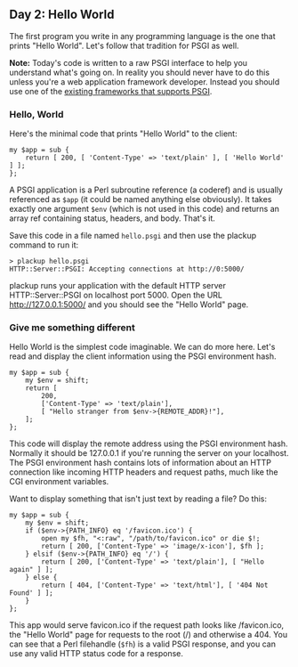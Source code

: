 ## Day 2: Hello World

The first program you write in any programming language is the one that prints "Hello World". Let's follow that tradition for PSGI as well.

**Note:** Today's code is written to a raw PSGI interface to help you understand what's going on. In reality you should never have to do this unless you're a web application framework developer. Instead you should use one of the [existing frameworks that supports PSGI](http://plackperl.org/#frameworks).

### Hello, World

Here's the minimal code that prints "Hello World" to the client:

    my $app = sub {
        return [ 200, [ 'Content-Type' => 'text/plain' ], [ 'Hello World' ] ];
    };

A PSGI application is a Perl subroutine reference (a coderef) and is usually referenced as `$app` (it could be named anything else obviously). It takes exactly one argument `$env` (which is not used in this code) and returns an array ref containing status, headers, and body. That's it.

Save this code in a file named `hello.psgi` and then use the plackup command to run it:

    > plackup hello.psgi
    HTTP::Server::PSGI: Accepting connections at http://0:5000/

plackup runs your application with the default HTTP server HTTP::Server::PSGI on localhost port 5000. Open the URL http://127.0.0.1:5000/ and you should see the "Hello World" page.

### Give me something different

Hello World is the simplest code imaginable. We can do more here. Let's read and display the client information using the PSGI environment hash.

    my $app = sub {
        my $env = shift;
        return [
            200,
            ['Content-Type' => 'text/plain'],
            [ "Hello stranger from $env->{REMOTE_ADDR}!"],
        ];
    };

This code will display the remote address using the PSGI environment hash. Normally it should be 127.0.0.1 if you're running the server on your localhost. The PSGI environment hash contains lots of information about an HTTP connection like incoming HTTP headers and request paths, much like the CGI environment variables.

Want to display something that isn't just text by reading a file? Do this:

    my $app = sub {
        my $env = shift;
        if ($env->{PATH_INFO} eq '/favicon.ico') {
            open my $fh, "<:raw", "/path/to/favicon.ico" or die $!;
            return [ 200, ['Content-Type' => 'image/x-icon'], $fh ];
        } elsif ($env->{PATH_INFO} eq '/') {
            return [ 200, ['Content-Type' => 'text/plain'], [ "Hello again" ] ];
        } else {
            return [ 404, ['Content-Type' => 'text/html'], [ '404 Not Found' ] ];
        }
    };

This app would serve favicon.ico if the request path looks like /favicon.ico, the "Hello World" page for requests to the root (/) and otherwise a 404. You can see that a Perl filehandle (`$fh`) is a valid PSGI response, and you can use any valid HTTP status code for a response.
